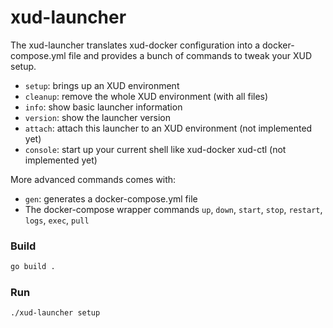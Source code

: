 xud-launcher
============

The xud-launcher translates xud-docker configuration into a docker-compose.yml file and provides a bunch of commands to
tweak your XUD setup.

- `setup`: brings up an XUD environment
- `cleanup`: remove the whole XUD environment (with all files)
- `info`: show basic launcher information
- `version`: show the launcher version
- `attach`: attach this launcher to an XUD environment (not implemented yet)
- `console`: start up your current shell like xud-docker xud-ctl (not implemented yet)

More advanced commands comes with:

- `gen`: generates a docker-compose.yml file
- The docker-compose wrapper commands `up`, `down`, `start`, `stop`, `restart`, `logs`, `exec`, `pull`

### Build

```sh
go build .
```

### Run

```sh
./xud-launcher setup
```
